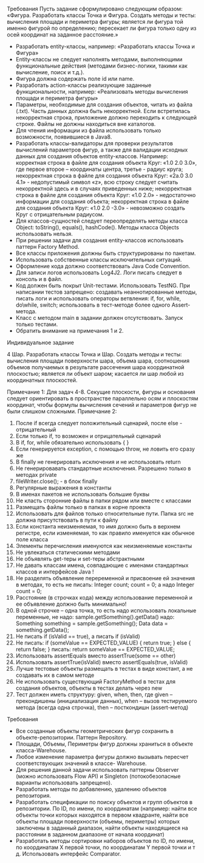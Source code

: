 ﻿Требования
Пусть задание сформулировано следующим образом: «Фигура. Разработать классы Точка и Фигура. Создать методы и тесты: вычисления площади и периметра фигуры; является ли фигура той именно фигурой по определению; пересекает ли фигура только одну из осей координат на заданное расстояние.»

- Разработать entity-классы, например: «Разработать классы Точка и Фигура»
- Entity-классы не следует наполнять методами, выполняющими функциональные
действия (методами бизнес-логики, такими как вычисление, поиск и т.д.).
- Фигура должна содержать поле id или name.
- Разработать action-классы реализующие заданные функциональности, например:
«Реализовать методы вычисления площади и периметра фигуры»
- Параметры, необходимые для создания объектов, читать из файла (.txt). Часть данных должна быть некорректной. Если встретилась некорректная строка, приложение должно переходить к следующей строке. Файлы не должны находиться вне каталогов.
- Для чтения информации из файла использовать только возможности, появившиеся в Java8.
- Разработать классы-валидаторы для проверки результатов вычислений параметров фигур, а также для валидации исходных данных для создания объектов entity-классов.
Например: корректная строка в файле для создания объекта Круг: «1.0 2.0 3.0», где первое второе – координаты центра, третье - радиус круга; некорректная строка в файле для создания объекта Круг: «2a.0 3.0 4.1» - недопустимый символ «z», всю строку следует считать некорректной здесь и в случаях приведенных ниже;
некорректная строка в файле для создания объекта Круг: «1.0 2.0» - недостаточно
информации для создания объекта;
некорректная строка в файле для создания объекта Круг: «1.0 2.0 -3.0» - невозможно создать Круг с отрицательным радиусом.
- Для классов-сущностей следует переопределять методы класса Object: toString(),
equals(), hashCode(). Методы класса Objects использовать нельзя.
- При решении задачи для создания entity-классов использовать паттерн Factory Method.
- Все классы приложения должны быть структурированы по пакетам.
- Использовать собственные классы исключительных ситуаций.
- Оформление кода должно соответствовать Java Code Convention.
- Для записи логов использовать Log4J2. Логи писать следует в консоль и в файл.
- Код должен быть покрыт Unit-тестами. Использовать TestNG. При написании тестов
запрещено: создавать неаннотированные методы, писать логи и использовать операторы ветвления: if, for, while, do\while, switch; использовать в тест-методе более одного Assert-метода.
- Класс с методом main в задании должен отсутствовать. Запуск только тестами.
- Обратить внимание на примечания 1 и 2.

Индивидуальное задание

4 Шар. Разработать классы Точка и Шар. Создать методы и тесты: вычисления площади поверхности шара, объема шара, соотношения объемов получаемых в результате рассечения шара координатной плоскостью; является ли объект шаром; касается ли шар любой из координатных плоскостей.

Примечание 1:
Для задач 4-8. Cекущие плоскости, фигуры и основания следует ориентировать в
пространстве параллельно осям и плоскостям координат, чтобы формулы вычисления
сечений и параметров фигур не были слишком сложными.
Примечание 2:
1. После if всегда следует положительный сценарий, после else - отрицательный
2. Если только if, то возможен и отрицательный сценарий
3. В if, for, while обязательно использовать { }
4. Если генерируется exception, с помощью throw, не ловить его сразу же
5. В finally не генерировать исключения и не использовать return
6. Не генерировавать стандартные исключения. Разрешено только в методах private
7. fileWriter.close(); - в блок finally
8. Регулярные выражения в константы
9. В именах пакетов не использовать большие буквы
10. Не класть сторонние файлы в папки рядом или вместе с классами
11. Размещать файлы только в папках в корне проекта
12. Использовать для файлов только относительные пути. Папка src не должна
присутствовать в пути к файлу
13. Если константа неизменяемая, то имя должно быть в верхнем регистре, если
изменяемая, то как правило именуется как обычное поле класса
14. Элементы перечисления именуются как неизменяемые константы
15. Не увлекаться статическими методами
16. Не объявлять get-теры и set-теры абстрактными
17. Не давать классам имена, совпадающие с именами стандартных классов и
интерфейсов Java !
18. Не разделять объявление переременной и присвоение ей значения в методах, то есть не писать:
Integer count;
count = 0;
а надо Integer count = 0;
19. Расстояние (в строчках кода) между использование переменной и ее объявление
должно быть минимально!
20. В одной строчке – одна точка, то есть надо использовать локальные переменные, не надо:
sample.getSomething().getData()
надо:
Something something = sample.getSomething();
Data data = something.getData();
21. Не писать if (isValid == true), а писать if (isValid)
22. Не писать:
if (someValue == EXPECTED_VALUE) {
return true;
} else {
return false;
}
писать:
return someValue == EXPECTED_VALUE;
23. Использовать assertEquals вместо assertTrue(some == other)
24. Использовать assertTrue(isValid) вместо assertEquals(true, isValid)
25. Лучше тестовые объекты размещать в тестах в виде констант, а не создавать их в самом методе
26. Не использовать существующий FactoryMethod в тестах для создания объектов,
объекты в тестах делать через new
27. Тест должен иметь структуру: given, when, then, где given – прекондишены
(инициализация данных), when – вызов тестируемого метода (всегда одна строчка),
then – посткондишн (assert-метод)

Требования

- Все созданные объекты геометрических фигур сохранить в объекте-репозитории. Паттерн Repository.
- Площади, Объемы, Периметры фигур должны храниться в объекте класса-Warehouse.
- Любое изменение параметра фигуры должно вызывать пересчет соответствующих значений в классе- Warehouse.
- Для решения данной задачи использовать паттерны Observer (можно использовать Flow API) и Singleton (потокобезопасные варианты использовать запрещено).
- Разработать методы по добавлению, удалению объектов репозитория.
- Разработать спецификации по поиску объектов и групп объектов в репозитории. По ID, по имени, по координатам (например: найти все объекты точки которых находятся в первом квадранте, найти все объекты площади поверхности (объемы, периметры) которых заключены в заданный диапазон, найти объекты находящиеся на расстоянии в заданном диапазоне от начала координат)
- Разработать методы сортировки наборов объектов по ID, по имени, по координатам Х первой точки, по координатам Y первой точки и т д. Использовать интерфейс Comparator.
